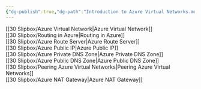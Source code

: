 ```yaml
---
{"dg-publish":true,"dg-path":"Introduction to Azure Virtual Networks.md","permalink":"/introduction-to-azure-virtual-networks/","tags":["notes"]}
---
```



[[30 Slipbox/Azure Virtual Network\|Azure Virtual Network]]  
[[30 Slipbox/Routing in Azure\|Routing in Azure]]  
[[30 Slipbox/Azure Route Server\|Azure Route Server]]  
[[30 Slipbox/Azure Public IP\|Azure Public IP]]  
[[30 Slipbox/Azure Private DNS Zone\|Azure Private DNS Zone]]  
[[30 Slipbox/Azure Public DNS Zone\|Azure Public DNS Zone]]  
[[30 Slipbox/Peering Azure Virtual Networks\|Peering Azure Virtual Networks]]  
[[30 Slipbox/Azure NAT Gateway\|Azure NAT Gateway]]
